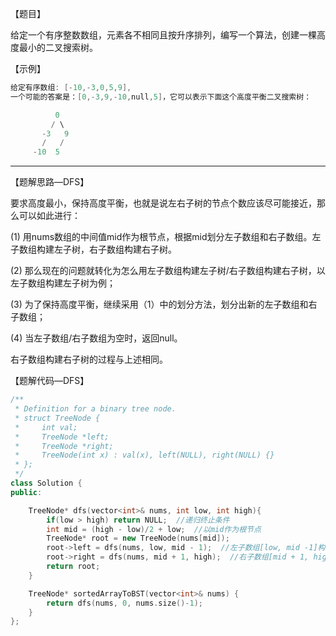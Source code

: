 【题目】

给定一个有序整数数组，元素各不相同且按升序排列，编写一个算法，创建一棵高度最小的二叉搜索树。

【示例】

```c++
给定有序数组: [-10,-3,0,5,9],
一个可能的答案是：[0,-3,9,-10,null,5]，它可以表示下面这个高度平衡二叉搜索树：

          0 
         / \ 
       -3   9 
       /   / 
     -10  5 
```

---

【题解思路—DFS】

要求高度最小，保持高度平衡，也就是说左右子树的节点个数应该尽可能接近，那么可以如此进行：

(1) 用nums数组的中间值mid作为根节点，根据mid划分左子数组和右子数组。左子数组构建左子树，右子数组构建右子树。

(2) 那么现在的问题就转化为怎么用左子数组构建左子树/右子数组构建右子树，以左子数组构建左子树为例；

(3) 为了保持高度平衡，继续采用（1）中的划分方法，划分出新的左子数组和右子数组；

(4) 当左子数组/右子数组为空时，返回null。

右子数组构建右子树的过程与上述相同。

【题解代码—DFS】

```c++
/**
 * Definition for a binary tree node.
 * struct TreeNode {
 *     int val;
 *     TreeNode *left;
 *     TreeNode *right;
 *     TreeNode(int x) : val(x), left(NULL), right(NULL) {}
 * };
 */
class Solution {
public:

    TreeNode* dfs(vector<int>& nums, int low, int high){
        if(low > high) return NULL;  //递归终止条件
        int mid = (high - low)/2 + low;  //以mid作为根节点
        TreeNode* root = new TreeNode(nums[mid]);  
        root->left = dfs(nums, low, mid - 1);  //左子数组[low, mid -1]构建左子树
        root->right = dfs(nums, mid + 1, high);  //右子数组[mid + 1, high]构建右子树
        return root;
    }

    TreeNode* sortedArrayToBST(vector<int>& nums) {
        return dfs(nums, 0, nums.size()-1);
    }
};
```


